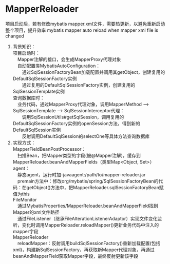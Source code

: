# MapperReloader

项目启动后，若有修改mybatis mapper.xml文件，需要热更新，以避免重新启动整个项目，提升效率
mybatis mapper auto reload when mapper xml file is changed

1. 背景知识：
<br/>项目启动时：
<br/>&ensp;&ensp;Mapper注解的接口，会生成MapperProxy代理对象
<br/>&ensp;&ensp;自动配置类MybatisAutoConfiguration：
<br/>&ensp;&ensp;&ensp;&ensp;通过SqlSessionFactoryBean加载配置并调用其getObject，创建复用的DefaultSqlSessionFactory实例
<br/>&ensp;&ensp;&ensp;&ensp;通过复用的DefaultSqlSessionFactory实例，创建复用的SqlSessionTemplate实例
<br/>查询数据库时：
<br/>&ensp;&ensp;业务代码，通过MapperProxy代理对象，调用MapperMethod --> SqlSessionTemplate --> SqlSessionInterceptor代理：
<br/>&ensp;&ensp;&ensp;&ensp;调用SqlSessionUtils#getSqlSession，调用复用的DefaultSqlSessionFactory实例的openSession方法，得到新的DefaultSqlSession实例
<br/>&ensp;&ensp;&ensp;&ensp;反射调用DefaultSqlSession的selectOne等具体方法查询数据库
2. 实现方式：
<br/>MapperFieldBeanPostProcessor：
<br/>&ensp;&ensp;扫描Bean，把Mapper类型的字段(被@Mapper注解)，缓存到MapperReloader.beanAndMapperFields（类型Map<Object, Set<Field>>）
<br/>agent：
<br/>&ensp;&ensp;静态agent，运行时加-javaagent:/path/to/mapper-reloader.jar
<br/>&ensp;&ensp;premain方法中：修改org/mybatis/spring/SqlSessionFactoryBean的代码：在getObject()方法中，把MapperReloader.sqlSessionFactoryBean赋值为this
<br/>FileMonitor
<br/>&ensp;&ensp;通过MybatisProperties/MapperReloader.beanAndMapperField找到Mapper的xml文件路径
<br/>&ensp;&ensp;通过FileListener（继承FileAlterationListenerAdaptor）实现文件变化监听，变化时调用MapperReloader.reloadMapper()更新业务代码中注入的mapper字段
<br/>MapperReloader
<br/>&ensp;&ensp;reloadMapper：反射调用buildSqlSessionFactory()重新加载配置(包括xml)，构建新SqlSessionFactory，再获取新Mapper代理对象，再通过beanAndMapperField获取Mapper字段，最终反射更新该字段
